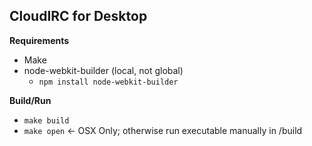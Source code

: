 **CloudIRC for Desktop**
------------------------

**Requirements**

 - Make
 - node-webkit-builder (local, not global)
	 - `npm install node-webkit-builder`
 
**Build/Run**
 - `make build`
 - `make open` <- OSX Only; otherwise run executable manually in /build

